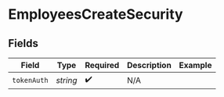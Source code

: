 # EmployeesCreateSecurity


## Fields

| Field              | Type               | Required           | Description        | Example            |
| ------------------ | ------------------ | ------------------ | ------------------ | ------------------ |
| `tokenAuth`        | *string*           | :heavy_check_mark: | N/A                |                    |